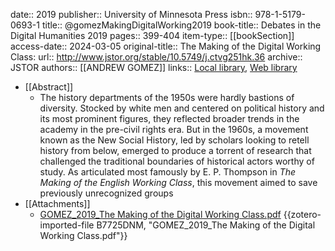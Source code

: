 date:: 2019
publisher:: University of Minnesota Press
isbn:: 978-1-5179-0693-1
title:: @gomezMakingDigitalWorking2019
book-title:: Debates in the Digital Humanities 2019
pages:: 399-404
item-type:: [[bookSection]]
access-date:: 2024-03-05
original-title:: The Making of the Digital Working Class:
url:: http://www.jstor.org/stable/10.5749/j.ctvg251hk.36
archive:: JSTOR
authors:: [[ANDREW GOMEZ]]
links:: [Local library](zotero://select/groups/2386895/items/TNT848LV), [Web library](https://www.zotero.org/groups/2386895/items/TNT848LV)

- [[Abstract]]
	- The history departments of the 1950s were hardly bastions of diversity. Stocked by white men and centered on political history and its most prominent figures, they reflected broader trends in the academy in the pre-civil rights era. But in the 1960s, a movement known as the New Social History, led by scholars looking to retell history from below, emerged to produce a torrent of research that challenged the traditional boundaries of historical actors worthy of study. As articulated most famously by E. P. Thompson in <em>The Making of the English Working Class</em>, this movement aimed to save previously unrecognized groups
- [[Attachments]]
	- [GOMEZ_2019_The Making of the Digital Working Class.pdf](https://www.jstor.org/stable/pdfplus/10.5749/j.ctvg251hk.36.pdf?acceptTC=true) {{zotero-imported-file B7725DNM, "GOMEZ_2019_The Making of the Digital Working Class.pdf"}}